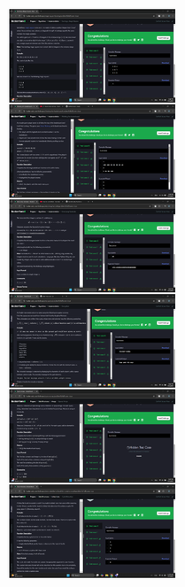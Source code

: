 <img src="/images/40 bodlogo 1.png" alt="Description" width="300"/>
<img src="/images/40 bodlogo 2.png" alt="Description" width="300"/>
<img src="/images/40 bodlogo 3.png" alt="Description" width="300"/>
<img src="/images/40 bodlogo 4.png" alt="Description" width="300"/>
<img src="/images/40 bodlogo 5.png" alt="Description" width="300"/>
<img src="/images/40 bodlogo 6.png" alt="Description" width="300"/>
